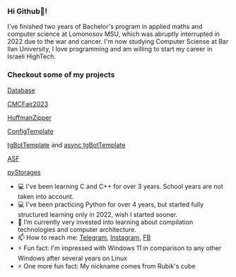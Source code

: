 ### Hi Github👋!

I've finished two years of Bachelor's program in applied maths and computer science at Lomonosov MSU, which was abruptly interrupted in 2022 due to the war and cancer.
I'm now studying Computer Sciense at Bar Ilan University, I love programming and am willing to start my career in Israeli HighTech.


### Checkout some of my projects

[Database](../../../database)

[CMCFair2023](../../../CMCFair2023)

[HuffmanZipper](../../../HuffmanZipper)

[ConfigTemplate](../../../ConfigTemplate)

[tgBotTemplate](../../../tgBotTemplate) and [async tgBotTemplate](../../../async_tgBotTemplate)

[ASF](../../../ASF)

[pyStorages](../../../pyStorages)

<!--
**Cub1tor/Cub1tor** is a ✨ _special_ ✨ repository because its `README.md` (this file) appears on your GitHub profile.

Here are some ideas to get you started:

- 👯 I’m looking to collaborate on ...
- 🤔 I’m looking for help with ...
- 💬 Ask me about ...
- 😄 Pronouns: ...
-->

- 💻 I've been learning C and C++ for over 3 years. School years are not taken into account.
- 💻 I've been practicing Python for over 4 years, but started fully structured learning only in 2022, wish I started sooner.
- 🔭 I’m currently very invested into learning about compilation technologies and computer architecture.
- 📫 How to reach me: [Telegram](https://t.me/Cub11k), [Instagram](https://instagram.com/kost_ost), [FB](https://www.facebook.com/Cub11k)
- ⚡ Fun fact: I'm impressed with Windows 11 in comparison to any other Windows after several years on Linux
- ⚡ One more fun fact: My nickname comes from Rubik's cube
